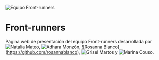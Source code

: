 ![Equipo Front-runners](_src/assets/images/frontrunners-team.jpg)

# Front-runners

Página web de presentación del equipo Front-runners desarrollada por ![Natalia Mateo](https://github.com/nataliamateo), ![Adhara Monzón](https://github.com/adharamonzon), ![Rosanna Blanco] (https://github.com/rosannablanco), ![Grisel Martos](https://github.com/griselmatosm) y ![Marina Couso](https://github.com/MarinaCouso).



